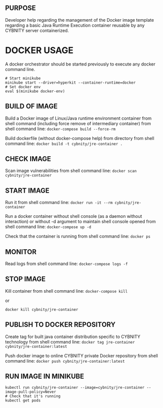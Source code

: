 ## PURPOSE
Developer help regarding the management of the Docker image template regarding a basic Java Runtime Execution container reusable by any CYBNITY server containerized.

# DOCKER USAGE
A docker orchestrator should be started previously to execute any docker command line.

``` shell
# Start minikube
minikube start --driver=hyperkit --container-runtime=docker
# Set docker env
eval $(minikube docker-env)
```

## BUILD OF IMAGE
Build a Docker image of Linux/Java runtime environment container from shell command (including force remove of intermediary container) from shell command line:
`docker-compose build --force-rm`

Build dockerfile (without docker-compose help) from directory from shell command line:
`docker build -t cybnity/jre-container .`

## CHECK IMAGE
Scan image vulnerabilities from shell command line:
`docker scan cybnity/jre-container`

## START IMAGE
Run it from shell command line:
`docker run -it --rm cybnity/jre-container`

Run a docker container without shell console (as a daemon without interaction) or without -d argument to maintain shell console opened from shell command line:
`docker-compose up -d`

Check that the container is running from shell command line:
`docker ps`

## MONITOR
Read logs from shell command line:
`docker-compose logs -f`

## STOP IMAGE
Kill container from shell command line:
`docker-compose kill`

or

`docker kill cybnity/jre-container`

## PUBLISH TO DOCKER REPOSITORY
Create tag for built java container distribution specific to CYBNITY technology from shell command line:
`docker tag jre-container cybnity/jre-container:latest`

Push docker image to online CYBNITY private Docker repository from shell command line:
`docker push cybnity/jre-container:latest`

## RUN IMAGE IN MINIKUBE
``` shell
kubectl run cybnity/jre-container --image=cybnity/jre-container --image-pull-policy=Never
# Check that it's running
kubectl get pods
```
